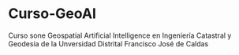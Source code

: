 # Curso-GeoAI
Curso sone Geospatial Artificial Intelligence en Ingeniería Catastral y Geodesia de la Unversidad Distrital Francisco José de Caldas
